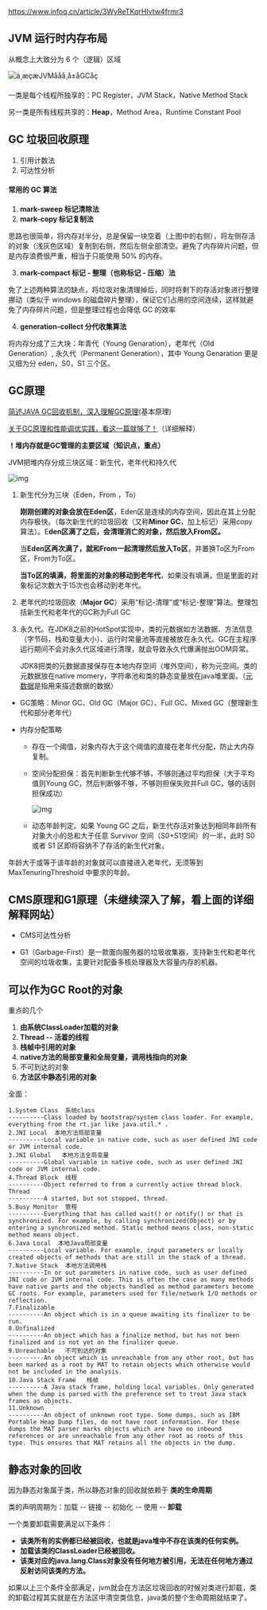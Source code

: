 https://www.infoq.cn/article/3WyReTKqrHIvtw4frmr3

## JVM 运行时内存布局

从概念上大致分为 6 个（逻辑）区域

![ä¸æçæJVMåå­å¸å±åGCåç](https://static001.infoq.cn/resource/image/dd/a9/dd614bf56417939aa0e0694fedf2caa9.png)

一类是每个线程所独享的：PC Register，JVM Stack，Native Method Stack

另一类是所有线程共享的：**Heap**，Method Area，Runtime Constant Pool

## GC 垃圾回收原理

1. 引用计数法
2. 可达性分析

#### 常用的 GC 算法

1. **mark-sweep 标记清除法**
2. **mark-copy 标记复制法**

思路也很简单，将内存对半分，总是保留一块空着（上图中的右侧），将左侧存活的对象（浅灰色区域）复制到右侧，然后左侧全部清空。避免了内存碎片问题，但是内存浪费很严重，相当于只能使用 50% 的内存。

3. **mark-compact 标记 - 整理（也称标记 - 压缩）法**

免了上述两种算法的缺点，将垃圾对象清理掉后，同时将剩下的存活对象进行整理挪动（类似于 windows 的磁盘碎片整理），保证它们占用的空间连续，这样就避免了内存碎片问题，但是整理过程也会降低 GC 的效率

4. **generation-collect 分代收集算法**

将内存分成了三大块：年青代（Young Genaration），老年代（Old Generation）, 永久代（Permanent Generation），其中 Young Genaration 更是又细为分 eden，S0，S1 三个区。

## GC原理

[简述JAVA GC回收机制，深入理解GC原理](https://blog.csdn.net/JavaReact/article/details/83656329)(基本原理)

[关于GC原理和性能调优实践，看这一篇就够了！](https://juejin.im/post/5d8c5a5de51d4578323d51bd)（详细解释）

**！堆内存就是GC管理的主要区域（知识点，重点）**

JVM把堆内存分成三块区域：新生代，老年代和持久代

![img](https://img-blog.csdnimg.cn/20181102153654181.png?x-oss-process=image/watermark,type_ZmFuZ3poZW5naGVpdGk,shadow_10,text_aHR0cHM6Ly9ibG9nLmNzZG4ubmV0L0phdmFSZWFjdA==,size_16,color_FFFFFF,t_70)

1. 新生代分为三块（Eden，From ，To）

   **刚刚创建的对象会放在Eden区**，Eden区是连续的内存空间，因此在其上分配内存极快。（每次新生代的垃圾回收（又称**Minor GC**，加上标记）采用copy算法）。E**den区满了之后，会清理消亡的对象，然后放入From区。**

   当**Eden区再次满了，就和From一起清理然后放入To区**，并置换To区为From区，From为To区。

   **当To区的填满，将里面的对象的移动到老年代**，如果没有填满，但是里面的对象标记次数大于15次也会移动到老年代。

2. 老年代的垃圾回收（**Major GC**）采用“标记-清理”或“标记-整理”算法。整理包括新生代和老年代的GC称为Full GC

3. 永久代。在JDK8之前的HotSpot实现中，类的元数据如方法数据、方法信息（字节码，栈和变量大小）、运行时常量池等直接被放在永久代。GC在主程序运行期间不会对永久代区域进行清理，就会导致永久代爆满抛出OOM异常。

   JDK8把类的元数据直接保存在本地内存空间（堆外空间），称为元空间。类的元数据放在native momery，字符串池和类的静态变量放在java堆里面。（[元数据](https://www.oracle.com/technetwork/articles/hunter-meta-097643-zhs.html)是指用来描述数据的数据）

- GC策略：Minor GC、Old GC（Major GC）、Full GC、Mixed GC（整理新生代和部分老年代）

- 内存分配策略

  - 存在一个阈值，对象内存大于这个阈值的直接在老年代分配，防止大内存复制。

  - 空间分配担保：首先判断新生代够不够，不够则通过平均担保（大于平均值则Young GC，然后判断够不够，不够则担保失败并Full GC，够的话则担保成功）

    ![img](https://user-gold-cdn.xitu.io/2019/9/26/16d6b1954b158636?imageView2/0/w/1280/h/960/format/webp/ignore-error/1)

  - 动态年龄判定。如果 Young GC 之后，新生代存活对象达到相同年龄所有对象大小的总和大于任意  Survivor 空间（S0+S1空间）的一半，此时 S0 或者 S1 区即将容纳不了存活的新生代对象。

年龄大于或等于该年龄的对象就可以直接进入老年代，无须等到 MaxTenuringThreshold 中要求的年龄。

## CMS原理和G1原理（未继续深入了解，看上面的详细解释网站）

- CMS可达性分析

- G1（Garbage-First）是一款面向服务器的垃圾收集器，支持新生代和老年代空间的垃圾收集，主要针对配备多核处理器及大容量内存的机器。

## 可以作为GC Root的对象

重点的几个

1. **由系统ClassLoader加载的对象**
2. **Thread -- 活着的线程**
3. **栈帧中引用的对象**
4. **native方法的局部变量和全局变量，调用栈指向的对象**
5. 不可到达的对象
6. **方法区中静态引用的对象**

全面：

```
1.System Class  系统class
----------Class loaded by bootstrap/system class loader. For example, everything from the rt.jar like java.util.* .
2.JNI Local  本地方法局部变量
----------Local variable in native code, such as user defined JNI code or JVM internal code.
3.JNI Global   本地方法全局变量
----------Global variable in native code, such as user defined JNI code or JVM internal code.
4.Thread Block  线程
----------Object referred to from a currently active thread block.
Thread
----------A started, but not stopped, thread.
5.Busy Monitor  管程
----------Everything that has called wait() or notify() or that is synchronized. For example, by calling synchronized(Object) or by entering a synchronized method. Static method means class, non-static method means object.
6.Java Local  本地Java局部变量
----------Local variable. For example, input parameters or locally created objects of methods that are still in the stack of a thread.
7.Native Stack  本地方法调用栈
----------In or out parameters in native code, such as user defined JNI code or JVM internal code. This is often the case as many methods have native parts and the objects handled as method parameters become GC roots. For example, parameters used for file/network I/O methods or reflection.
7.Finalizable  
----------An object which is in a queue awaiting its finalizer to be run.
8.Unfinalized
----------An object which has a finalize method, but has not been finalized and is not yet on the finalizer queue.
9.Unreachable   不可到达的对象
----------An object which is unreachable from any other root, but has been marked as a root by MAT to retain objects which otherwise would not be included in the analysis.
10.Java Stack Frame   栈帧
----------A Java stack frame, holding local variables. Only generated when the dump is parsed with the preference set to treat Java stack frames as objects.
11.Unknown
----------An object of unknown root type. Some dumps, such as IBM Portable Heap Dump files, do not have root information. For these dumps the MAT parser marks objects which are have no inbound references or are unreachable from any other root as roots of this type. This ensures that MAT retains all the objects in the dump.
```



## 静态对象的回收

因为静态对象属于类，所以静态对象的回收就依赖于 **类的生命周期**

类的声明周期为：加载 -- 链接 -- 初始化 -- 使用 -- **卸载**

一个类要卸载需要满足以下条件：

- **该类所有的实例都已经被回收，也就是java堆中不存在该类的任何实例。**
- **加载该类的ClassLoader已经被回收。**
- **该类对应的java.lang.Class对象没有任何地方被引用，无法在任何地方通过反射访问该类的方法。**

如果以上三个条件全部满足，jvm就会在方法区垃圾回收的时候对类进行卸载，类的卸载过程其实就是在方法区中清空类信息，java类的整个生命周期就结束了。